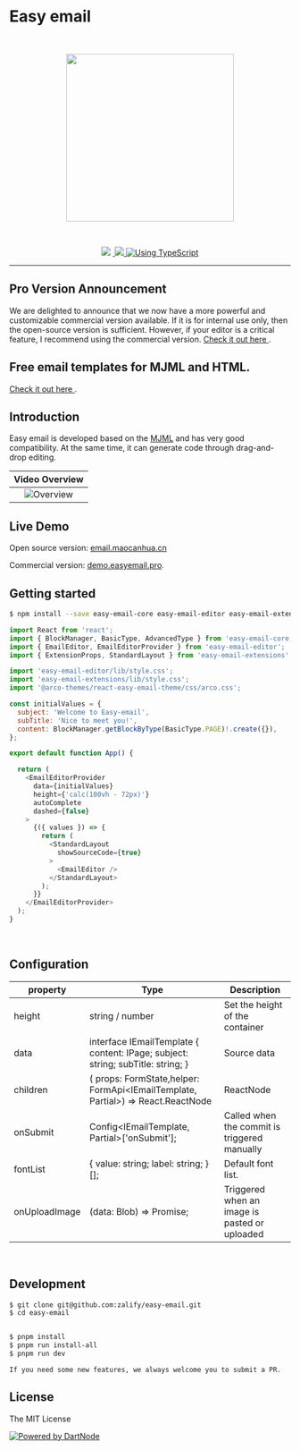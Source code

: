 # Easy email

<br>
<p align="center">
  <a aria-label="Easy email logo" href="https://email.maocanhua.cn/?utm_source=github">
    <img src="./logo_text.svg" width="300">
  </a>
</p>
<br>

<p align="center">

  <img src="https://img.shields.io/badge/PRs-welcome-brightgreen.svg">
  <a aria-label="React version" href="https://react.js">
    <img alt="" src="https://img.shields.io/badge/React-18.2-yellow.svg">
  </a>
  <a aria-label="MJML" href="https://mjml.io/">
    <img src="https://img.shields.io/badge/MJML-awesome-rgb(120 33 117).svg">
  </a>
  <a aria-label="Package size" href="https://www.typescriptlang.org/">
    <img alt="Using TypeScript" src="https://img.shields.io/badge/%3C/%3E-TypeScript-brightgreenred.svg">
  </a>
</p>

---

## Pro Version Announcement

We are delighted to announce that we now have a more powerful and customizable commercial version available. If it is for internal use only, then the open-source version is sufficient. However, if your editor is a critical feature, I recommend using the commercial version.
<a href="https://www.easyemail.pro/?utm_source=github" target="_blank">Check it out here </a>.

## Free email templates for MJML and HTML.

<a href="https://github.com/Easy-Email-Pro/email-templates" target="_blank">Check it out here </a>.

## Introduction

Easy email is developed based on the [MJML](https://mjml.io/) and has very good compatibility. At the same time, it can generate code through drag-and-drop editing.

|                  Video Overview                  |
| :----------------------------------------------: |
| <img src="./StandardLayout.png" alt="Overview" > |

## Live Demo

Open source version: <a href="https://email.maocanhua.cn/?utm_source=github" target="_blank" alt="https://email.maocanhua.cn/?utm_source=github">email.maocanhua.cn</a>

Commercial version: <a href="https://demo.easyemail.pro/full?utm_source=github-live" target="_blank">demo.easyemail.pro</a>.

## Getting started

```sh
$ npm install --save easy-email-core easy-email-editor easy-email-extensions react-final-form
```

```js
import React from 'react';
import { BlockManager, BasicType, AdvancedType } from 'easy-email-core';
import { EmailEditor, EmailEditorProvider } from 'easy-email-editor';
import { ExtensionProps, StandardLayout } from 'easy-email-extensions';

import 'easy-email-editor/lib/style.css';
import 'easy-email-extensions/lib/style.css';
import '@arco-themes/react-easy-email-theme/css/arco.css';

const initialValues = {
  subject: 'Welcome to Easy-email',
  subTitle: 'Nice to meet you!',
  content: BlockManager.getBlockByType(BasicType.PAGE)!.create({}),
};

export default function App() {

  return (
    <EmailEditorProvider
      data={initialValues}
      height={'calc(100vh - 72px)'}
      autoComplete
      dashed={false}
    >
      {({ values }) => {
        return (
          <StandardLayout
            showSourceCode={true}
          >
            <EmailEditor />
          </StandardLayout>
        );
      }}
    </EmailEditorProvider>
  );
}


```

</br>

## Configuration

| property      | Type                                                                                               | Description                                   |
| ------------- | -------------------------------------------------------------------------------------------------- | --------------------------------------------- |
| height        | string / number                                                                                    | Set the height of the container               |
| data          | interface IEmailTemplate { content: IPage; subject: string; subTitle: string; }                    | Source data                                   |
| children      | ( props: FormState<T>,helper: FormApi<IEmailTemplate, Partial<IEmailTemplate>>) => React.ReactNode | ReactNode                                     |
| onSubmit      | Config<IEmailTemplate, Partial<IEmailTemplate>>['onSubmit'];                                       | Called when the commit is triggered manually  |
| fontList      | { value: string; label: string; }[];                                                               | Default font list.                            |
| onUploadImage | (data: Blob) => Promise<string>;                                                                   | Triggered when an image is pasted or uploaded |

</br>

## Development

```sh
$ git clone git@github.com:zalify/easy-email.git
$ cd easy-email


$ pnpm install
$ pnpm run install-all
$ pnpm run dev

```


`If you need some new features, we always welcome you to submit a PR.`

## License

The MIT License

[![Powered by DartNode](https://dartnode.com/branding/DN-Open-Source-sm.png)](https://dartnode.com "Powered by DartNode - Free VPS for Open Source")

